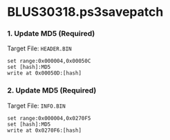 # BLUS30318.ps3savepatch

### 1. Update MD5 (Required)

Target File: `HEADER.BIN`

```
set range:0x000004,0x00050C
set [hash]:MD5
write at 0x00050D:[hash]
```

### 2. Update MD5 (Required)

Target File: `INFO.BIN`

```
set range:0x000004,0x0270F5
set [hash]:MD5
write at 0x0270F6:[hash]
```


